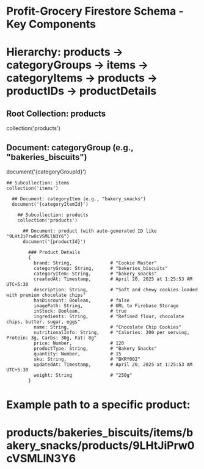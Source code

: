 # Profit-Grocery Firestore Schema - Key Components
# Hierarchy: products -> categoryGroups -> items -> categoryItems -> products -> productIDs -> productDetails

## Root Collection: products
collection('products')

  ## Document: categoryGroup (e.g., "bakeries_biscuits")
  document('{categoryGroupId}')

    ## Subcollection: items
    collection('items')

      ## Document: categoryItem (e.g., "bakery_snacks")
      document('{categoryItemId}')

        ## Subcollection: products
        collection('products')

          ## Document: product (with auto-generated ID like "9LHtJiPrw0cVSMLlN3Y6")
          document('{productId}')

            ### Product Details
            {
              brand: String,              # "Cookie Master"
              categoryGroup: String,      # "bakeries_biscuits"
              categoryItem: String,       # "bakery_snacks"
              createdAt: Timestamp,       # April 20, 2025 at 1:25:53 AM UTC+5:30
              description: String,        # "Soft and chewy cookies loaded with premium chocolate chips"
              hasDiscount: Boolean,       # false
              imagePath: String,          # URL to Firebase Storage
              inStock: Boolean,           # true
              ingredients: String,        # "Refined flour, chocolate chips, butter, sugar, eggs"
              name: String,               # "Chocolate Chip Cookies"
              nutritionalInfo: String,    # "Calories: 200 per serving, Protein: 3g, Carbs: 30g, Fat: 8g"
              price: Number,              # 120
              productType: String,        # "Bakery Snacks"
              quantity: Number,           # 15
              sku: String,                # "BKRY002"
              updatedAt: Timestamp,       # April 20, 2025 at 1:25:53 AM UTC+5:30
              weight: String              # "250g"
            }

# Example path to a specific product:
# products/bakeries_biscuits/items/bakery_snacks/products/9LHtJiPrw0cVSMLlN3Y6

